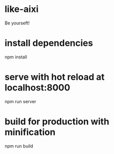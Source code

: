 # like-aixi
Be yourseft!

# install dependencies
npm install

# serve with hot reload at localhost:8000
npm run server

# build for production with minification
npm run build


